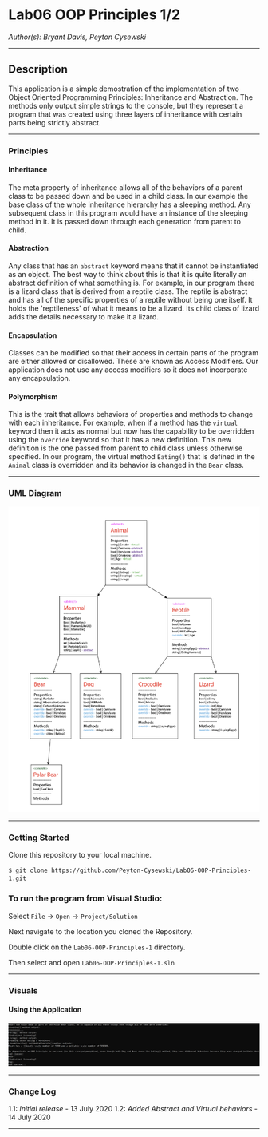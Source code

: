 # Lab06 OOP Principles 1/2

*Author(s): Bryant Davis, Peyton Cysewski*

----

## Description
This application is a simple demostration of the implementation of two Object Oriented Programming Principles: Inheritance and Abstraction. The methods only output simple strings to the console, but they represent a program that was created using three layers of inheritance with certain parts being strictly abstract.

---

### Principles

#### Inheritance
The meta property of inheritance allows all of the behaviors of a parent class to be passed down and be used in a child class. In our example the base class of the whole inheritance hierarchy has a sleeping method. Any subsequent class in this program would have an instance of the sleeping method in it. It is passed down through each generation from parent to child.

#### Abstraction
Any class that has an ```abstract``` keyword means that it cannot be instantiated as an object. The best way to think about this is that it is quite literally an abstract definition of what something is. For example, in our program there is a lizard class that is derived from a reptile class. The reptile is abstract and has all of the specific properties of a reptile without being one itself. It holds the 'reptileness' of what it means to be a lizard. Its child class of lizard adds the details necessary to make it a lizard.

#### Encapsulation
Classes can be modified so that their access in certain parts of the program are either allowed or disallowed. These are known as Access Modifiers. Our application does not use any access modifiers so it does not incorporate any encapsulation.

#### Polymorphism
This is the trait that allows behaviors of properties and methods to change with each inheritance. For example, when if a method has the ```virtual``` keyword then it acts as normal but now has the capability to be overridden using the ```override``` keyword so that it has a new definition. This new definition is the one passed from parent to child class unless otherwise specified. In our program, the virtual method ```Eating()``` that is defined in the ```Animal``` class is overridden and its behavior is changed in the ```Bear``` class.

---

### UML Diagram
![Inheritance Diagram](./assets/Lab07Diagram.png)

---

### Getting Started
Clone this repository to your local machine.

```
$ git clone https://github.com/Peyton-Cysewski/Lab06-OOP-Principles-1.git
```

### To run the program from Visual Studio:
Select ```File``` -> ```Open``` -> ```Project/Solution```

Next navigate to the location you cloned the Repository.

Double click on the ```Lab06-OOP-Principles-1``` directory.

Then select and open ```Lab06-OOP-Principles-1.sln```

---

### Visuals


#### Using the Application
![Middle](./assets/console2.png)

---

### Change Log
1.1: *Initial release* - 13 July 2020
1.2: *Added Abstract and Virtual behaviors* - 14 July 2020


------------------------------